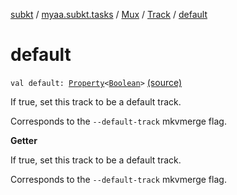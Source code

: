 [subkt](../../../index.md) / [myaa.subkt.tasks](../../index.md) / [Mux](../index.md) / [Track](index.md) / [default](./default.md)

# default

`val default: `[`Property`](https://docs.gradle.org/current/javadoc/org/gradle/api/provider/Property.html)`<`[`Boolean`](https://kotlinlang.org/api/latest/jvm/stdlib/kotlin/-boolean/index.html)`>` [(source)](https://github.com/Myaamori/SubKt/blob/0.1.4/src/main/kotlin/myaa/subkt/tasks/muxtask.kt#L226)

If true, set this track to be a default track.

Corresponds to the `--default-track` mkvmerge flag.

**Getter**

If true, set this track to be a default track.

Corresponds to the `--default-track` mkvmerge flag.

